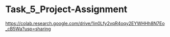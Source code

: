 # Task_5_Project-Assignment
https://colab.research.google.com/drive/1in0Lfy2vqR4oqy2EYWHHh8N7Eo_cB5Wa?usp=sharing
